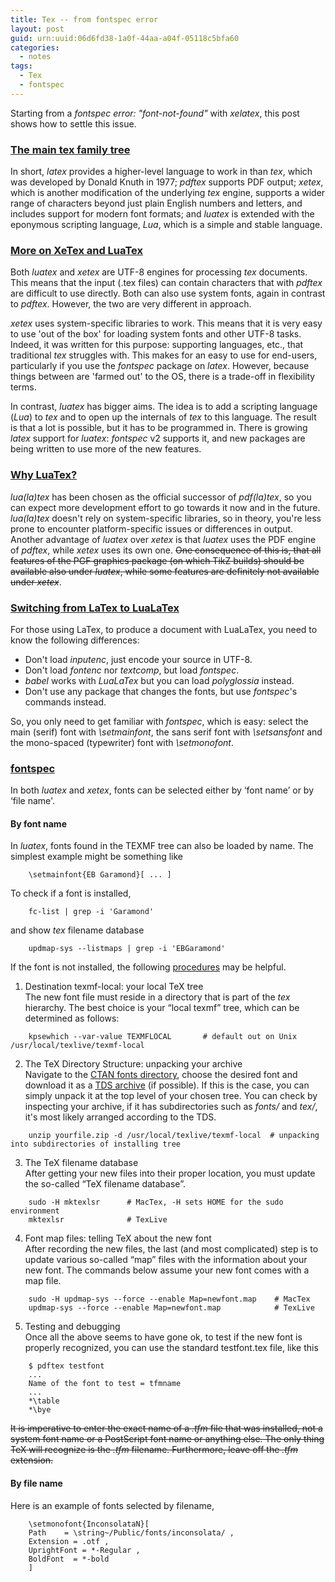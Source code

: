 ```yaml
---
title: Tex -- from fontspec error
layout: post
guid: urn:uuid:06d6fd38-1a0f-44aa-a04f-05118c5bfa60
categories:
  - notes
tags:
  - Tex
  - fontspec
---
```


Starting from a *fontspec error: "font-not-found"* with *xelatex*, this post shows how to settle this issue.


### [The main tex family tree](https://www.overleaf.com/learn/latex/Articles/The_TeX_family_tree:_LaTeX,_pdfTeX,_XeTeX,_LuaTeX_and_ConTeXt)

In short, *latex* provides a higher-level language to work in than *tex*, which was developed by Donald Knuth in 1977; *pdftex* supports PDF output; *xetex*, which is another modification of the underlying *tex* engine, supports a wider range of characters beyond just plain English numbers and letters, and includes support for modern font formats; and *luatex* is extended with the eponymous scripting language, *Lua*, which is a simple and stable language.


### [More on XeTex and LuaTex](https://tex.stackexchange.com/questions/36/differences-between-luatex-context-and-xetex/72#72)

Both *luatex* and *xetex* are UTF-8 engines for processing *tex* documents. This means that the input (.tex files) can contain characters that with *pdftex* are difficult to use directly. Both can also use system fonts, again in contrast to *pdftex*. However, the two are very different in approach. 

*xetex* uses system-specific libraries to work. This means that it is very easy to use 'out of the box' for loading system fonts and other UTF-8 tasks. Indeed, it was written for this purpose: supporting languages, etc., that traditional *tex* struggles with. This makes for an easy to use for end-users, particularly if you use the *fontspec* package on *latex*. However, because things between are 'farmed out' to the OS, there is a trade-off in flexibility terms.

In contrast, *luatex* has bigger aims. The idea is to add a scripting language (*Lua*) to *tex* and to open up the internals of *tex* to this language. The result is that a lot is possible, but it has to be programmed in. There is growing *latex* support for *luatex*: *fontspec* v2 supports it, and new packages are being written to use more of the new features.

### [Why LuaTex?](https://tex.stackexchange.com/questions/126206/why-choose-lualatex-over-xelatex)

*lua(la)tex* has been chosen as the official successor of *pdf(la)tex*, so you can expect more development effort to go towards it now and in the future. *lua(la)tex* doesn't rely on system-specific libraries, so in theory, you're less prone to encounter platform-specific issues or differences in output. Another advantage of *luatex* over *xetex* is that *luatex* uses the PDF engine of *pdftex*, while *xetex* uses its own one. ~~One consequence of this is, that all features of the PGF graphics package (on which TikZ builds) should be available also under *luatex*, while some features are definitely not available under *xetex*~~.


### [Switching from LaTex to LuaLaTex](http://dante.ctan.org/tex-archive/info/luatex/lualatex-doc/lualatex-doc.pdf)

For those using LaTex, to produce a document with LuaLaTex, you need to know the following differences:

- Don't load *inputenc*, just encode your source in UTF-8.
- Don't load *fontenc* nor *textcomp*, but load *fontspec*.
- *babel* works with *LuaLaTex* but you can load *polyglossia* instead.
- Don't use any package that changes the fonts, but use *fontspec*'s commands instead.

So, you only need to get familiar with *fontspec*, which is easy: select the main (serif) font with *\setmainfont*, the sans serif font with *\setsansfont* and the mono-spaced (typewriter) font with *\setmonofont*.


### [fontspec](https://ctan.org/pkg/fontspec?lang=en)

In both *luatex* and *xetex*, fonts can be selected either by ‘font name’ or by ‘file name'.

#### By font name

In *luatex*, fonts found in the TEXMF tree can also be loaded by name. The simplest example might be something like
```
    \setmainfont{EB Garamond}[ ... ]
```

To check if a font is installed,
```
    fc-list | grep -i 'Garamond'
```

and show *tex* filename database
```
    updmap-sys --listmaps | grep -i 'EBGaramond'
```

If the font is not installed, the following [procedures](https://www.tug.org/fonts/fontinstall.html) may be helpful.

1. Destination texmf-local: your local TeX tree  
The new font file must reside in a directory that is part of the *tex* hierarchy. The best choice is your “local texmf” tree, which can be determined as follows:
```
    kpsewhich --var-value TEXMFLOCAL       # default out on Unix /usr/local/texlive/texmf-local
```

2. The TeX Directory Structure: unpacking your archive  
Navigate to the [CTAN fonts directory](https://ctan.org/tex-archive/fonts?lang=en), choose the desired font and download it as a [TDS archive](https://www.tug.org/tds/) (if possible).
If this is the case, you can simply unpack it at the top level of your chosen tree. You can check by inspecting your archive, if it has subdirectories such as *fonts/* and *tex/*, it's most likely arranged according to the TDS.
```
    unzip yourfile.zip -d /usr/local/texlive/texmf-local  # unpacking into subdirectories of installing tree
```

3. The TeX filename database  
After getting your new files into their proper location, you must update the so-called “TeX filename database”.
```
    sudo -H mktexlsr      # MacTex, -H sets HOME for the sudo environment
    mktexlsr              # TexLive
```

4. Font map files: telling TeX about the new font  
After recording the new files, the last (and most complicated) step is to update various so-called “map” files with the information about your new font.
The commands below assume your new font comes with a map file.
```
    sudo -H updmap-sys --force --enable Map=newfont.map    # MacTex
    updmap-sys --force --enable Map=newfont.map            # TexLive
```

5. Testing and debugging  
Once all the above seems to have gone ok, to test if the new font is properly recognized, you can use the standard testfont.tex file, like this
```
    $ pdftex testfont
    ...
    Name of the font to test = tfmname
    ...
    *\table
    *\bye
```
~~It is imperative to enter the exact name of a *.tfm* file that was installed, not a system font name or a PostScript font name or anything else. The only thing TeX will recognize is the *.tfm* filename. Furthermore, leave off the *.tfm* extension.~~


#### By file name
Here is an example of fonts selected by filename,
```
    \setmonofont{InconsolataN}[
    Path    = \string~/Public/fonts/inconsolata/ ,
    Extension = .otf ,
    UprightFont = *-Regular ,
    BoldFont  = *-bold
    ]

```
